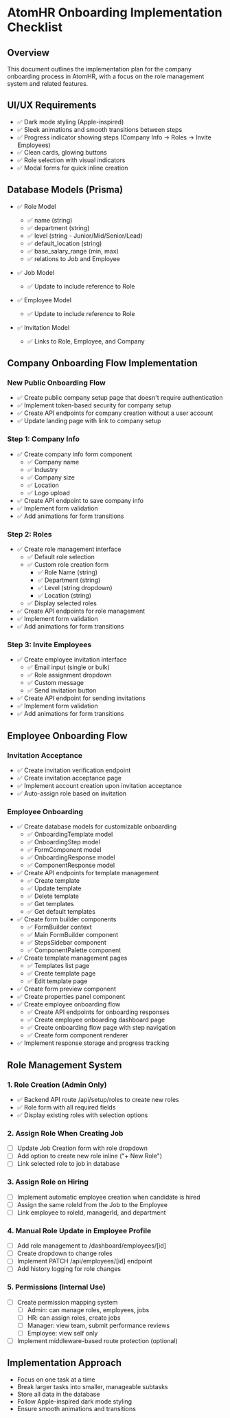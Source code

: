 # AtomHR Onboarding Implementation Checklist

## Overview

This document outlines the implementation plan for the company onboarding process in AtomHR, with a focus on the role management system and related features.

## UI/UX Requirements

- ✅ Dark mode styling (Apple-inspired)
- ✅ Sleek animations and smooth transitions between steps
- ✅ Progress indicator showing steps (Company Info → Roles → Invite Employees)
- ✅ Clean cards, glowing buttons
- ✅ Role selection with visual indicators
- ✅ Modal forms for quick inline creation

## Database Models (Prisma)

- ✅ Role Model

  - ✅ name (string)
  - ✅ department (string)
  - ✅ level (string - Junior/Mid/Senior/Lead)
  - ✅ default_location (string)
  - ✅ base_salary_range (min, max)
  - ✅ relations to Job and Employee

- ✅ Job Model

  - ✅ Update to include reference to Role

- ✅ Employee Model

  - ✅ Update to include reference to Role

- ✅ Invitation Model
  - ✅ Links to Role, Employee, and Company

## Company Onboarding Flow Implementation

### New Public Onboarding Flow

- ✅ Create public company setup page that doesn't require authentication
- ✅ Implement token-based security for company setup
- ✅ Create API endpoints for company creation without a user account
- ✅ Update landing page with link to company setup

### Step 1: Company Info

- ✅ Create company info form component
  - ✅ Company name
  - ✅ Industry
  - ✅ Company size
  - ✅ Location
  - ✅ Logo upload
- ✅ Create API endpoint to save company info
- ✅ Implement form validation
- ✅ Add animations for form transitions

### Step 2: Roles

- ✅ Create role management interface
  - ✅ Default role selection
  - ✅ Custom role creation form
    - ✅ Role Name (string)
    - ✅ Department (string)
    - ✅ Level (string dropdown)
    - ✅ Location (string)
  - ✅ Display selected roles
- ✅ Create API endpoints for role management
- ✅ Implement form validation
- ✅ Add animations for form transitions

### Step 3: Invite Employees

- ✅ Create employee invitation interface
  - ✅ Email input (single or bulk)
  - ✅ Role assignment dropdown
  - ✅ Custom message
  - ✅ Send invitation button
- ✅ Create API endpoint for sending invitations
- ✅ Implement form validation
- ✅ Add animations for form transitions

## Employee Onboarding Flow

### Invitation Acceptance

- ✅ Create invitation verification endpoint
- ✅ Create invitation acceptance page
- ✅ Implement account creation upon invitation acceptance
- ✅ Auto-assign role based on invitation

### Employee Onboarding

- ✅ Create database models for customizable onboarding
  - ✅ OnboardingTemplate model
  - ✅ OnboardingStep model
  - ✅ FormComponent model
  - ✅ OnboardingResponse model
  - ✅ ComponentResponse model
- ✅ Create API endpoints for template management
  - ✅ Create template
  - ✅ Update template
  - ✅ Delete template
  - ✅ Get templates
  - ✅ Get default templates
- ✅ Create form builder components
  - ✅ FormBuilder context
  - ✅ Main FormBuilder component
  - ✅ StepsSidebar component
  - ✅ ComponentPalette component
- ✅ Create template management pages
  - ✅ Templates list page
  - ✅ Create template page
  - ✅ Edit template page
- ✅ Create form preview component
- ✅ Create properties panel component
- ✅ Create employee onboarding flow
  - ✅ Create API endpoints for onboarding responses
  - ✅ Create employee onboarding dashboard page
  - ✅ Create onboarding flow page with step navigation
  - ✅ Create form component renderer
- ✅ Implement response storage and progress tracking

## Role Management System

### 1. Role Creation (Admin Only)

- ✅ Backend API route /api/setup/roles to create new roles
- ✅ Role form with all required fields
- ✅ Display existing roles with selection options

### 2. Assign Role When Creating Job

- [ ] Update Job Creation form with role dropdown
- [ ] Add option to create new role inline ("+ New Role")
- [ ] Link selected role to job in database

### 3. Assign Role on Hiring

- [ ] Implement automatic employee creation when candidate is hired
- [ ] Assign the same roleId from the Job to the Employee
- [ ] Link employee to roleId, managerId, and department

### 4. Manual Role Update in Employee Profile

- [ ] Add role management to /dashboard/employees/[id]
- [ ] Create dropdown to change roles
- [ ] Implement PATCH /api/employees/[id] endpoint
- [ ] Add history logging for role changes

### 5. Permissions (Internal Use)

- [ ] Create permission mapping system
  - [ ] Admin: can manage roles, employees, jobs
  - [ ] HR: can assign roles, create jobs
  - [ ] Manager: view team, submit performance reviews
  - [ ] Employee: view self only
- [ ] Implement middleware-based route protection (optional)

## Implementation Approach

- Focus on one task at a time
- Break larger tasks into smaller, manageable subtasks
- Store all data in the database
- Follow Apple-inspired dark mode styling
- Ensure smooth animations and transitions
